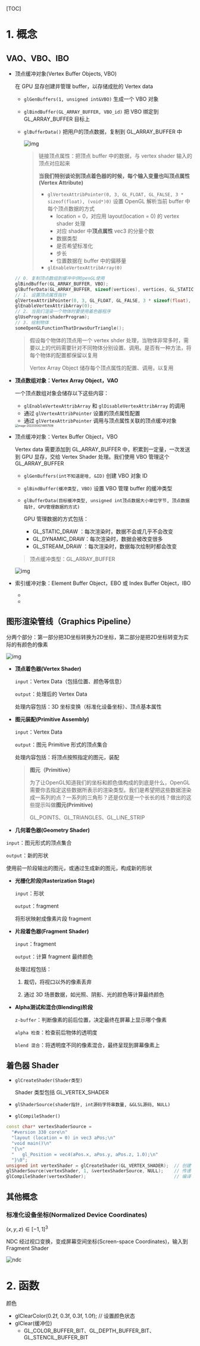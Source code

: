 [TOC]





# 1. 概念

## VAO、VBO、IBO

+ 顶点缓冲对象(Vertex Buffer Objects, VBO)

  在 GPU 显存创建并管理 buffer，以存储成批的 Vertex data

  + `glGenBuffers(1, unsigned int&VBO)` 生成一个 VBO 对象

  + `glBindBuffer(GL_ARRAY_BUFFER, VBO_id)` 把 VBO 绑定到 GL_ARRAY_BUFFER 目标上

  + `glBufferData()` 把用户的顶点数据，复制到 GL_ARRAY_BUFFER 中

    ![img](https://www.qiniu.cregskin.com/202203041819968.png)

    > 链接顶点属性：把顶点 buffer 中的数据，与 vertex shader 输入的顶点对应起来
    >
    > **当我们特别谈论到顶点着色器的时候，每个输入变量也叫顶点属性(Vertex Attribute)**
    >
    > + `glVertexAttribPointer(0, 3, GL_FLOAT, GL_FALSE, 3 * sizeof(float), (void*)0)` 设置 OpenGL 解析当前 buffer 中每个顶点数据的方式
    >   + location = 0，对应用 layout(location = 0) 的 vertex shader 处理
    >   + 对应 shader 中**顶点属性** vec3 的分量个数
    >   + 数据类型
    >   + 是否希望标准化
    >   + 步长
    >   + 位置数据在 buffer 中的偏移量
    > + `glEnableVertexAttribArray(0)`

  ```c++
  // 0. 复制顶点数组到缓冲中供OpenGL使用
  glBindBuffer(GL_ARRAY_BUFFER, VBO);
  glBufferData(GL_ARRAY_BUFFER, sizeof(vertices), vertices, GL_STATIC_DRAW);
  // 1. 设置顶点属性指针
  glVertexAttribPointer(0, 3, GL_FLOAT, GL_FALSE, 3 * sizeof(float), (void*)0);
  glEnableVertexAttribArray(0);
  // 2. 当我们渲染一个物体时要使用着色器程序
  glUseProgram(shaderProgram);
  // 3. 绘制物体
  someOpenGLFunctionThatDrawsOurTriangle();
  ```

  > 假设每个物体的顶点用一个 vertex shder 处理，当物体非常多时，需要以上的代码需要针对不同物体分别设置、调用。是否有一种方法，将每个物体的配置都保留以复用
  >
  > Vertex Array Object 储存每个顶点属性的配置、调用，以复用



- **顶点数组对象：Vertex Array Object，VAO**

  一个顶点数组对象会储存以下这些内容：

  - `glEnableVertexAttribArray` 和 `glDisableVertexAttribArray` 的调用
  - 通过 `glVertexAttribPointer` 设置的顶点属性配置
  - 通过 `glVertexAttribPointer` 调用与顶点属性关联的顶点缓冲对象

  <img src="https://www.qiniu.cregskin.com/202203042148538.png" alt="image-20220304214857506" style="zoom:50%;" />

  

  

- 顶点缓冲对象：Vertex Buffer Object，VBO

  

  Vertex data 需要添加到 GL_ARRAY_BUFFER 中，积累到一定量，一次发送到 GPU 显存，交给 Vertex Shader 处理。我们使用 VBO 管理这个 GL_ARRAY_BUFFER

  + `glGenBuffers(int不知道是啥, &ID)` 创建 VBO 对象 ID

  + `glBindBuffer(缓冲类型, VBO)` 设置 VBO 管理 buffer 的缓冲类型

  + `glBufferData(目标缓冲类型, unsigned int顶点数据大小单位字节, 顶点数据指针, GPU管理数据的方式)`

    GPU 管理数据的方式包括：

    - GL_STATIC_DRAW ：每次渲染时，数据不会或几乎不会改变
    - GL_DYNAMIC_DRAW：每次渲染时，数据会被改变很多
    - GL_STREAM_DRAW ：每次渲染时，数据每次绘制时都会改变

  > 顶点缓冲类型：GL_ARRAY_BUFFER

  ![img](https://www.qiniu.cregskin.com/202203041028837.png)

- 索引缓冲对象：Element Buffer Object，EBO 或 Index Buffer Object，IBO

  + 

  + 

    



## 图形渲染管线（Graphics Pipeline）

分两个部分：第一部分把3D坐标转换为2D坐标，第二部分是把2D坐标转变为实际的有颜色的像素

<img src="http://127.0.0.1:8000/img/01/04/pipeline.png" alt="img" style="zoom:100%;" />

+ **顶点着色器(Vertex Shader)** 

  `input`：Vertex Data（包括位置、颜色等信息）

  `output`：处理后的 Vertex Data

  处理内容包括：3D 坐标变换（标准化设备坐标）、顶点基本属性

  

+ **图元装配(Primitive Assembly)** 

  `input`：Vertex Data

  `output`：图元 Primitive 形式的顶点集合

  处理内容包括：将顶点按照指定的图元，装配

  > **图元（Primitive）**
  >
  > 为了让OpenGL知道我们的坐标和颜色值构成的到底是什么，OpenGL需要你去指定这些数据所表示的渲染类型。我们是希望把这些数据渲染成一系列的点？一系列的三角形？还是仅仅是一个长长的线？做出的这些提示叫做**图元(Primitive)** 
  >
  > GL_POINTS、GL_TRIANGLES、GL_LINE_STRIP

  

+  **几何着色器(Geometry Shader)**

  `input`：图元形式的顶点集合

  `output`：新的形状

  使用前一阶段输出的图元，或通过生成新的图元，构成新的形状

  

+ **光栅化阶段(Rasterization Stage)**

  `input`：形状

  `output`：fragment

  将形状映射成像素片段 fragment

  

+ **片段着色器(Fragment Shader)**

  `input`：fragment

  `output`：计算 fragment 最终颜色

  处理过程包括：

  1. 裁切，将视口以外的像素丢弃

  2. 通过 3D 场景数据，如光照、阴影、光的颜色等计算最终颜色

     

+ **Alpha测试和混合(Blending)阶段**

  `z-buffer`：判断像素的前后位置，决定最终在屏幕上显示哪个像素

  `alpha 检查`：检查前后物体的透明度

  `blend 混合`：将透明度不同的像素混合，最终呈现到屏幕像素上

  

## 着色器 Shader

+ `glCreateShader(Shader类型)`

  Shader 类型包括 GL_VERTEX_SHADER

+ `glShaderSource(shader指针, int源码字符串数量, &GLSL源码, NULL)`

+ `glCompileShader()`

```c++
const char* vertexShaderSource =
  "#version 330 core\n"
  "layout (location = 0) in vec3 aPos;\n"
  "void main()\n"
  "{\n"
  "   gl_Position = vec4(aPos.x, aPos.y, aPos.z, 1.0);\n"
  "}\0";
unsigned int vertexShader = glCreateShader(GL_VERTEX_SHADER);  // 创建 Shader
glShaderSource(vertexShader, 1, &vertexShaderSource, NULL);    // 传递 GLSL
glCompileShader(vertexShader);                                 // 编译 Shader
```







## 其他概念

### 标准化设备坐标(Normalized Device Coordinates)

$(x, y, z) \in [-1, 1]^3$ 

NDC 经过视口变换，变成屏幕空间坐标(Screen-space Coordinates)，输入到 Fragment Shader

![ndc](https://www.qiniu.cregskin.com/202203032225444.png)

# 2. 函数

颜色

+ glClearColor(0.2f, 0.3f, 0.3f, 1.0f); // 设置颜色状态
+ glClear(缓冲位)
  + GL_COLOR_BUFFER_BIT、GL_DEPTH_BUFFER_BIT、GL_STENCIL_BUFFER_BIT

